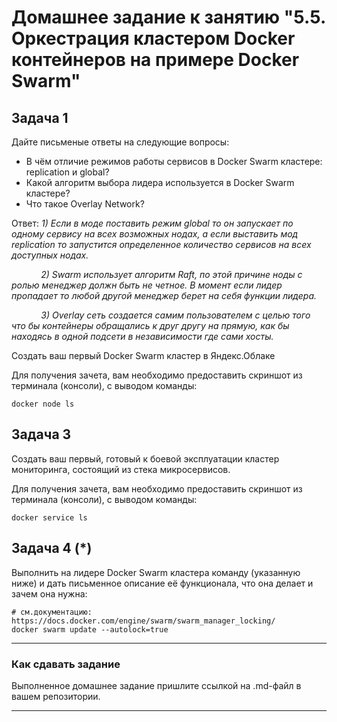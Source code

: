 # Домашнее задание к занятию "5.5. Оркестрация кластером Docker контейнеров на примере Docker Swarm"

## Задача 1

Дайте письменые ответы на следующие вопросы:

- В чём отличие режимов работы сервисов в Docker Swarm кластере: replication и global?
- Какой алгоритм выбора лидера используется в Docker Swarm кластере?
- Что такое Overlay Network?

Ответ: *1) Если в моде поставить режим global то он запускает по одному сервису на всех возможных нодах, а если выставить мод replication то запустится определенное количество сервисов на всех доступных нодах.*

            *2) Swarm использует алгоритм Raft, по этой причине ноды с ролью менеджер должн быть не четное. В момент если лидер пропадает то любой другой менеджер берет на себя функции лидера.*

            *3) Overlay сеть создается самим пользователем с целью того что бы контейнеры обращались к друг другу на прямую, как бы находясь в одной подсети в независимости где сами хосты.*



Создать ваш первый Docker Swarm кластер в Яндекс.Облаке

Для получения зачета, вам необходимо предоставить скриншот из терминала (консоли), с выводом команды:

```
docker node ls
```

## Задача 3

Создать ваш первый, готовый к боевой эксплуатации кластер мониторинга, состоящий из стека микросервисов.

Для получения зачета, вам необходимо предоставить скриншот из терминала (консоли), с выводом команды:

```
docker service ls
```

## Задача 4 (*)

Выполнить на лидере Docker Swarm кластера команду (указанную ниже) и дать письменное описание её функционала, что она делает и зачем она нужна:

```
# см.документацию: https://docs.docker.com/engine/swarm/swarm_manager_locking/
docker swarm update --autolock=true
```

---

### Как cдавать задание

Выполненное домашнее задание пришлите ссылкой на .md-файл в вашем репозитории.

---
